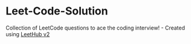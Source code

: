 # Leet-Code-Solution
Collection of LeetCode questions to ace the coding interview! - Created using [LeetHub v2](https://github.com/arunbhardwaj/LeetHub-2.0)
